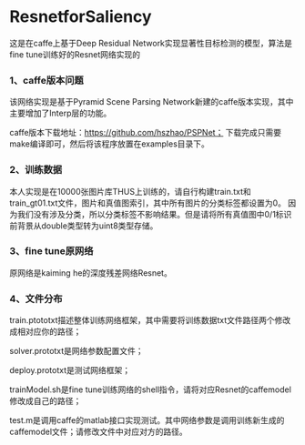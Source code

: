# ResnetforSaliency
这是在caffe上基于Deep Residual Network实现显著性目标检测的模型，算法是fine tune训练好的Resnet网络实现的

### 1、caffe版本问题
  该网络实现是基于Pyramid Scene Parsing Network新建的caffe版本实现，其中主要增加了Interp层的功能。

caffe版本下载地址：https://github.com/hszhao/PSPNet； 下载完成只需要make编译即可，然后将该程序放置在examples目录下。
### 2、训练数据
本人实现是在10000张图片库THUS上训练的，请自行构建train.txt和train_gt01.txt文件，图片和真值图索引，其中所有图片的分类标签都设置为0。
因为我们没有涉及分类，所以分类标签不影响结果。但是请将所有真值图中0/1标识前背景从double类型转为uint8类型存储。
### 3、fine tune原网络
原网络是kaiming he的深度残差网络Resnet。
### 4、文件分布
train.ptototxt描述整体训练网络框架，其中需要将训练数据txt文件路径两个修改成相对应你的路径；

solver.prototxt是网络参数配置文件；

deploy.prototxt是测试网络框架；

trainModel.sh是fine tune训练网络的shell指令，请将对应Resnet的caffemodel修改成自己的路径；

test.m是调用caffe的matlab接口实现测试。其中网络参数是调用训练新生成的caffemodel文件；请修改文件中对应对方的路径。

